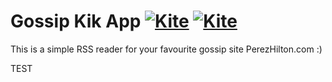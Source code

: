 # Gossip Kik App   [![Kite](https://usekite.com/live-demo-button.png)](https://localhost/deploy/yHfKKGPGcD5wFsrxE) [![Kite](https://usekite.com/live-demo-button.png)](https://usekite.com/deploy/yHfKKGPGcD5wFsrxE)

This is a simple RSS reader for your favourite gossip site PerezHilton.com :) 

TEST
